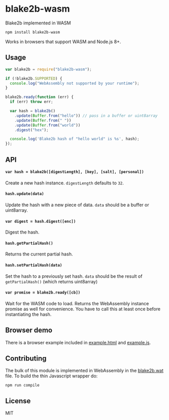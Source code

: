 # blake2b-wasm

Blake2b implemented in WASM

```
npm install blake2b-wasm
```

Works in browsers that support WASM and Node.js 8+.

## Usage

```js
var blake2b = require("blake2b-wasm");

if (!blake2b.SUPPORTED) {
  console.log("WebAssembly not supported by your runtime");
}

blake2b.ready(function (err) {
  if (err) throw err;

  var hash = blake2b()
    .update(Buffer.from("hello")) // pass in a buffer or uint8array
    .update(Buffer.from(" "))
    .update(Buffer.from("world"))
    .digest("hex");

  console.log('Blake2b hash of "hello world" is %s', hash);
});
```

## API

#### `var hash = blake2b([digestLength], [key], [salt], [personal])`

Create a new hash instance. `digestLength` defaults to `32`.

#### `hash.update(data)`

Update the hash with a new piece of data. `data` should be a buffer or uint8array.

#### `var digest = hash.digest([enc])`

Digest the hash.

#### `hash.getPartialHash()`

Returns the current partial hash.

#### `hash.setPartialHash(data)`

Set the hash to a previously set hash. `data` should be the result of `getPartialHash()` (which returns uint8array)

#### `var promise = blake2b.ready([cb])`

Wait for the WASM code to load. Returns the WebAssembly instance promise as well for convenience.
You have to call this at least once before instantiating the hash.

## Browser demo

There is a browser example included in [example.html](example.html) and [example.js](example.js).

## Contributing

The bulk of this module is implemented in WebAssembly in the [blake2b.wat](blake2b.wat) file. To build the thin Javascript wrapper do:

```
npm run compile
```

## License

MIT
